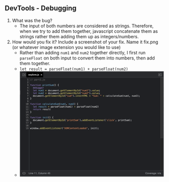 ## DevTools - Debugging

1. What was the bug?
   - The input of both numbers are considered as strings. Therefore, when we try to add them together, javascript concatenate them as strings rather them adding them up as integers/numbers.
2. How would you fix it? Include a screenshot of your fix. Name it fix.png (or whatever image extension you would like to use)
    - Rather than adding ```num1``` and ```num2``` together directly, I first run ```parseFloat``` on both input to convert them into numbers, then add them together. 
    - ```let result = parseFloat(num1) + parseFloat(num2)```
    - ![fix.png](fix.png)